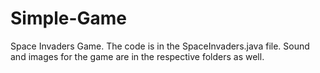 # Simple-Game
Space Invaders Game.
The code is in the SpaceInvaders.java file.
Sound and images for the game are in the respective folders as well. 
